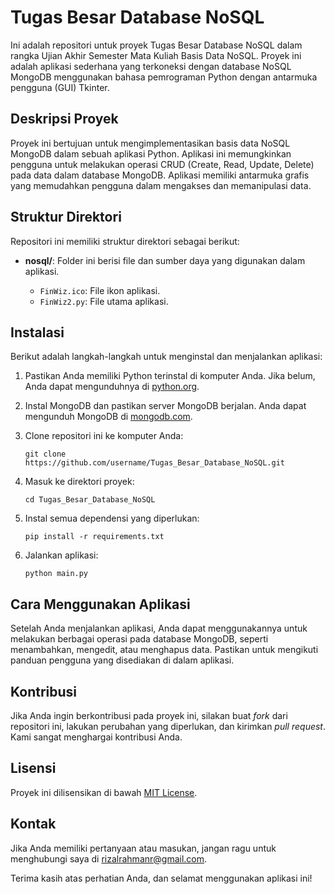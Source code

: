 # Tugas Besar Database NoSQL

Ini adalah repositori untuk proyek Tugas Besar Database NoSQL dalam rangka Ujian Akhir Semester Mata Kuliah Basis Data NoSQL. Proyek ini adalah aplikasi sederhana yang terkoneksi dengan database NoSQL MongoDB menggunakan bahasa pemrograman Python dengan antarmuka pengguna (GUI) Tkinter.

## Deskripsi Proyek

Proyek ini bertujuan untuk mengimplementasikan basis data NoSQL MongoDB dalam sebuah aplikasi Python. Aplikasi ini memungkinkan pengguna untuk melakukan operasi CRUD (Create, Read, Update, Delete) pada data dalam database MongoDB. Aplikasi memiliki antarmuka grafis yang memudahkan pengguna dalam mengakses dan memanipulasi data.

## Struktur Direktori

Repositori ini memiliki struktur direktori sebagai berikut:

- **nosql/**: Folder ini berisi file dan sumber daya yang digunakan dalam aplikasi.

  - `FinWiz.ico`: File ikon aplikasi.
  - `FinWiz2.py`: File utama aplikasi.

## Instalasi

Berikut adalah langkah-langkah untuk menginstal dan menjalankan aplikasi:

1. Pastikan Anda memiliki Python terinstal di komputer Anda. Jika belum, Anda dapat mengunduhnya di [python.org](https://www.python.org/downloads/).

2. Instal MongoDB dan pastikan server MongoDB berjalan. Anda dapat mengunduh MongoDB di [mongodb.com](https://www.mongodb.com/try/download/community).

3. Clone repositori ini ke komputer Anda:

   ```
   git clone https://github.com/username/Tugas_Besar_Database_NoSQL.git
   ```

4. Masuk ke direktori proyek:

   ```
   cd Tugas_Besar_Database_NoSQL
   ```

5. Instal semua dependensi yang diperlukan:

   ```
   pip install -r requirements.txt
   ```

6. Jalankan aplikasi:

   ```
   python main.py
   ```

## Cara Menggunakan Aplikasi

Setelah Anda menjalankan aplikasi, Anda dapat menggunakannya untuk melakukan berbagai operasi pada database MongoDB, seperti menambahkan, mengedit, atau menghapus data. Pastikan untuk mengikuti panduan pengguna yang disediakan di dalam aplikasi.

## Kontribusi

Jika Anda ingin berkontribusi pada proyek ini, silakan buat _fork_ dari repositori ini, lakukan perubahan yang diperlukan, dan kirimkan _pull request_. Kami sangat menghargai kontribusi Anda.

## Lisensi

Proyek ini dilisensikan di bawah [MIT License](LICENSE).

## Kontak

Jika Anda memiliki pertanyaan atau masukan, jangan ragu untuk menghubungi saya di [rizalrahmanr@gmail.com](mailto:rizalrahmanr@gmail.com).

Terima kasih atas perhatian Anda, dan selamat menggunakan aplikasi ini!
